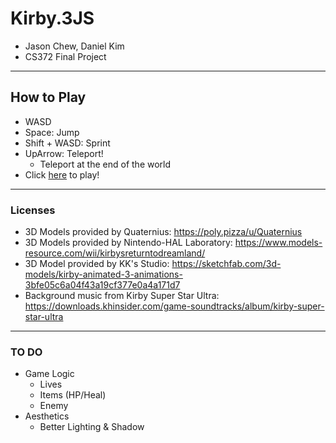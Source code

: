 # Kirby.3JS
- Jason Chew, Daniel Kim
- CS372 Final Project
------
## How to Play
- WASD
- Space: Jump
- Shift + WASD: Sprint
- UpArrow: Teleport!
    - Teleport at the end of the world
- Click [here](https://students.cs.calvin.edu/~jk254/372/proj6/) to play!

------
### Licenses
- 3D Models provided by Quaternius: https://poly.pizza/u/Quaternius
- 3D Models provided by Nintendo-HAL Laboratory: https://www.models-resource.com/wii/kirbysreturntodreamland/
- 3D Model provided by KK's Studio: https://sketchfab.com/3d-models/kirby-animated-3-animations-3bfe05c6a04f43a19cf377e0a4a171d7
- Background music from Kirby Super Star Ultra: https://downloads.khinsider.com/game-soundtracks/album/kirby-super-star-ultra

------
### TO DO
- Game Logic
    - Lives
    - Items (HP/Heal)
    - Enemy
- Aesthetics
    - Better Lighting & Shadow
